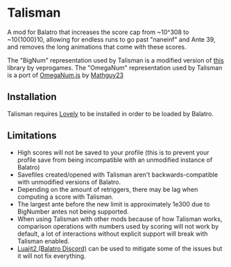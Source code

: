 # Talisman
A mod for Balatro that increases the score cap from ~10^308 to ~10{1000}10, allowing for endless runs to go past "naneinf" and Ante 39, and removes the long animations that come with these scores.

The "BigNum" representation used by Talisman is a modified version of [this](https://github.com/veprogames/lua-big-number) library by veprogames.
The "OmegaNum" representation used by Talisman is a port of [OmegaNum.js](https://github.com/Naruyoko/OmegaNum.js/blob/master/OmegaNum.js) by [Mathguy23](https://github.com/Mathguy23)

## Installation
Talisman requires [Lovely](https://github.com/ethangreen-dev/lovely-injector) to be installed in order to be loaded by Balatro.

## Limitations
- High scores will not be saved to your profile (this is to prevent your profile save from being incompatible with an unmodified instance of Balatro)
- Savefiles created/opened with Talisman aren't backwards-compatible with unmodified versions of Balatro.
- Depending on the amount of retriggers, there may be lag when computing a score with Talisman.
- The largest ante before the new limit is approximately 1e300 due to BigNumber antes not being supported.
- When using Talisman with other mods because of how Talisman works, comparison operations with numbers used by scoring will not work by default, a lot of interactions without explicit support will break with Talisman enabled.
- [Luajit2 (Balatro Discord)]([https://discord.com/channels/1116389027176787968/1336473631483760791](https://discord.com/channels/1116389027176787968/1336473631483760791/1389177494678274148)) can be used to mitigate some of the issues but it will not fix everything.
